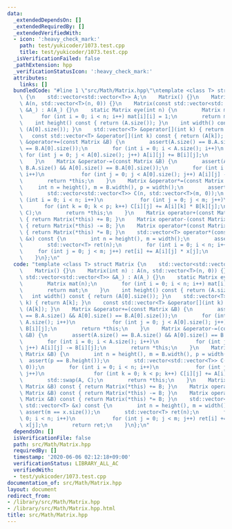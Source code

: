 ```yaml
---
data:
  _extendedDependsOn: []
  _extendedRequiredBy: []
  _extendedVerifiedWith:
  - icon: ':heavy_check_mark:'
    path: test/yukicoder/1073.test.cpp
    title: test/yukicoder/1073.test.cpp
  _isVerificationFailed: false
  _pathExtension: hpp
  _verificationStatusIcon: ':heavy_check_mark:'
  attributes:
    links: []
  bundledCode: "#line 1 \"src/Math/Matrix.hpp\"\ntemplate <class T> struct Matrix\
    \ {\n    std::vector<std::vector<T>> A;\n    Matrix() {}\n    Matrix(int n) :\
    \ A(n, std::vector<T>(n, 0)) {}\n    Matrix(const std::vector<std::vector<T>>\
    \ &A_) : A(A_) {}\n    static Matrix eye(int n) {\n        Matrix mat(n);\n  \
    \      for (int i = 0; i < n; i++) mat[i][i] = 1;\n        return mat;\n    }\n\
    \    int height() const { return (A.size()); }\n    int width() const { return\
    \ (A[0].size()); }\n    std::vector<T> &operator[](int k) { return A[k]; }\n \
    \   const std::vector<T> &operator[](int k) const { return (A[k]); }\n    Matrix\
    \ &operator+=(const Matrix &B) {\n        assert(A.size() == B.A.size() && A[0].size()\
    \ == B.A[0].size());\n        for (int i = 0; i < A.size(); i++)\n           \
    \ for (int j = 0; j < A[0].size(); j++) A[i][j] += B[i][j];\n        return *this;\n\
    \    }\n    Matrix &operator-=(const Matrix &B) {\n        assert(A.size() ==\
    \ B.A.size() && A[0].size() == B.A[0].size());\n        for (int i = 0; i < A.size();\
    \ i++)\n            for (int j = 0; j < A[0].size(); j++) A[i][j] -= B[i][j];\n\
    \        return *this;\n    }\n    Matrix &operator*=(const Matrix &B) {\n   \
    \     int n = height(), m = B.width(), p = width();\n        assert(p == B.height());\n\
    \        std::vector<std::vector<T>> C(n, std::vector<T>(m, 0));\n        for\
    \ (int i = 0; i < n; i++)\n            for (int j = 0; j < m; j++)\n         \
    \       for (int k = 0; k < p; k++) C[i][j] += A[i][k] * B[k][j];\n        std::swap(A,\
    \ C);\n        return *this;\n    }\n    Matrix operator+(const Matrix &B) const\
    \ { return Matrix(*this) += B; }\n    Matrix operator-(const Matrix &B) const\
    \ { return Matrix(*this) -= B; }\n    Matrix operator*(const Matrix &B) const\
    \ { return Matrix(*this) *= B; }\n    std::vector<T> operator*(const std::vector<T>\
    \ &x) const {\n        int n = height(), m = width();\n        assert(m == x.size());\n\
    \        std::vector<T> ret(n);\n        for (int i = 0; i < n; i++)\n       \
    \     for (int j = 0; j < m; j++) ret[i] += A[i][j] * x[j];\n        return ret;\n\
    \    }\n};\n"
  code: "template <class T> struct Matrix {\n    std::vector<std::vector<T>> A;\n\
    \    Matrix() {}\n    Matrix(int n) : A(n, std::vector<T>(n, 0)) {}\n    Matrix(const\
    \ std::vector<std::vector<T>> &A_) : A(A_) {}\n    static Matrix eye(int n) {\n\
    \        Matrix mat(n);\n        for (int i = 0; i < n; i++) mat[i][i] = 1;\n\
    \        return mat;\n    }\n    int height() const { return (A.size()); }\n \
    \   int width() const { return (A[0].size()); }\n    std::vector<T> &operator[](int\
    \ k) { return A[k]; }\n    const std::vector<T> &operator[](int k) const { return\
    \ (A[k]); }\n    Matrix &operator+=(const Matrix &B) {\n        assert(A.size()\
    \ == B.A.size() && A[0].size() == B.A[0].size());\n        for (int i = 0; i <\
    \ A.size(); i++)\n            for (int j = 0; j < A[0].size(); j++) A[i][j] +=\
    \ B[i][j];\n        return *this;\n    }\n    Matrix &operator-=(const Matrix\
    \ &B) {\n        assert(A.size() == B.A.size() && A[0].size() == B.A[0].size());\n\
    \        for (int i = 0; i < A.size(); i++)\n            for (int j = 0; j < A[0].size();\
    \ j++) A[i][j] -= B[i][j];\n        return *this;\n    }\n    Matrix &operator*=(const\
    \ Matrix &B) {\n        int n = height(), m = B.width(), p = width();\n      \
    \  assert(p == B.height());\n        std::vector<std::vector<T>> C(n, std::vector<T>(m,\
    \ 0));\n        for (int i = 0; i < n; i++)\n            for (int j = 0; j < m;\
    \ j++)\n                for (int k = 0; k < p; k++) C[i][j] += A[i][k] * B[k][j];\n\
    \        std::swap(A, C);\n        return *this;\n    }\n    Matrix operator+(const\
    \ Matrix &B) const { return Matrix(*this) += B; }\n    Matrix operator-(const\
    \ Matrix &B) const { return Matrix(*this) -= B; }\n    Matrix operator*(const\
    \ Matrix &B) const { return Matrix(*this) *= B; }\n    std::vector<T> operator*(const\
    \ std::vector<T> &x) const {\n        int n = height(), m = width();\n       \
    \ assert(m == x.size());\n        std::vector<T> ret(n);\n        for (int i =\
    \ 0; i < n; i++)\n            for (int j = 0; j < m; j++) ret[i] += A[i][j] *\
    \ x[j];\n        return ret;\n    }\n};\n"
  dependsOn: []
  isVerificationFile: false
  path: src/Math/Matrix.hpp
  requiredBy: []
  timestamp: '2020-06-06 02:12:18+09:00'
  verificationStatus: LIBRARY_ALL_AC
  verifiedWith:
  - test/yukicoder/1073.test.cpp
documentation_of: src/Math/Matrix.hpp
layout: document
redirect_from:
- /library/src/Math/Matrix.hpp
- /library/src/Math/Matrix.hpp.html
title: src/Math/Matrix.hpp
---
```

